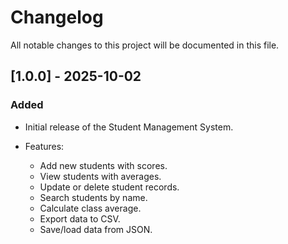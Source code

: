 # Changelog

All notable changes to this project will be documented in this file.

## [1.0.0] - 2025-10-02

### Added

* Initial release of the Student Management System.
* Features:

  * Add new students with scores.
  * View students with averages.
  * Update or delete student records.
  * Search students by name.
  * Calculate class average.
  * Export data to CSV.
  * Save/load data from JSON.
